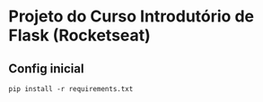 # Projeto do Curso Introdutório de Flask (Rocketseat)

## Config inicial
`pip install -r requirements.txt`